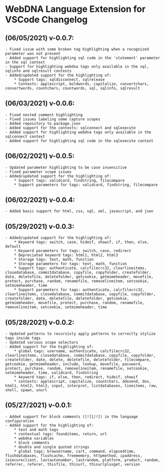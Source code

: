 # WebDNA Language Extension for VSCode Changelog

## (06/05/2021) v-0.0.7:
    - Fixed issue with some broken tag highlighting when a recognized parameter was not present
    - Added support for highlighting sql code in the 'statement' parameter in the sql context
    - Support for highlighting webdna tags only available in the sql, sqlinfo and sqlresult contexts
    - Added/updated support for the highlighting of:
        * Support tags: sqldisconnect, sqlrelease
        * Contexts: applescript, boldwords, capitalize, convertchars, convertwords, countchars, countwords, sql, sqlinfo, sqlresult

## (06/03/2021) v-0.0.6:
    - Fixed nested comment highlighting
    - Fixed issues labeling some capture scopes
    - Added repository to package.json
    - Added support for the contexts: sqlconnect and sqlexecute
    - Added support for highlighting webdna tags only available in the sqlconnect context
    - Added support for highlighting sql code in the sqlexecute context

## (06/02/2021) v-0.0.5:
    - Updated parameter highlighting to be case insensitive
    - Fixed parameter scope issues
    - Added/updated support for the highlighting of:
        * Support tags: validcard, findstring, filecompare
        * Support parameters for tags: validcard, findstring, filecompare

## (06/02/2021) v-0.0.4:
    - Added basic support for html, css, sql, xml, javascript, and json

## (05/29/2021) v-0.0.3:
    - Added/updated support for the highlighting of:
        * Keyword tags: switch, case, hideif, showif, if, then, else, default
        * Keyword parameters for tags: switch, case, redirect
        * Depreciated keyword tags: html1, html2, html3
        * Storage tags: text, math, function
        * Storage parameters for tags: text, math, function
        * Support tags: authenticate, calcfilecrc32, clearlineitems, closedatabase, commitdatabase, copyfile, copyfolder, createfolder, date, deletefile, deletefolder, getcookie, getmimeheader, movefile, protect, purchase, random, renamefile, removelineitem, setcookie, setmimeheader, time
        * Support parameters for tags: authenticate, calcfilecrc32, clearlineitems, closedatabase, commitdatabase, copyfile, copyfolder, createfolder, date, deletefile, deletefolder, getcookie, getmimeheader, movefile, protect, purchase, random, renamefile, removelineitem, setcookie, setmimeheader, time

## (05/28/2021) v-0.0.2:
    - Updated patterns to recursivly apply patterns to correctly stylize tags inside tags
    - Updated various scope selectors
    - Added support for the highlighting of:
        * global tags: username, authenticate, calcfilecrc32, clearlineitems, closedatabase, commitdatabase, copyfile, copyfolder, createfolder, date, delete, deletefile, deletefolder, filecompare, getcookie, getmimeheader, include, lookup, movefile, password, protect, purchase, random, removelineitem, renamefile, setcookie, setmimeheader, time, validcard, findstring
        * keyword tags: if, else, then, redirect, hideif, showif
        * contexts: applescript, capitalize, countchars, ddesend, dos, html1, html2, html3, input, interpret, listdatabases, lineitems, raw, shell, spawn, unurl

## (05/27/2021) v-0.0.1:
    - Added support for block comments ([!][/!]) in the language configuration
    - Added support for the highlighting of:
        * text and math tags
        * contextual tags: founditems, return, url
        * webdna variables
        * block comments
        * double and single quoted strings
        * global tags: browsername, cart, command, elapsedtime, flushdatabases, flushcache, freememory, httpmethod, ipaddress, issecureclient, lastautonumber, lastrandom, platform, product, random, referrer, referer, thisfile, thisurl, thisurlplusget, version
